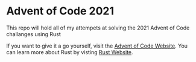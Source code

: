 # Advent of Code 2021

This repo will hold all of my attempets at solving the 2021 Advent of Code challanges using Rust

If you want to give it a go yourself, visit the [Advent of Code Website](https://adventofcode.com/). You can learn more about Rust by visting [Rust Website](https://www.rust-lang.org/).
